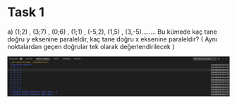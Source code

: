 # Task 1
a) (1;2) , (3;7) , (0;6) , (1;1) , (-5,2), (1,5) , (3,-5)........
Bu kümede kaç tane doğru y eksenine paraleldir, kaç tane doğru x eksenine paraleldir? ( Aynı noktalardan geçen doğrular tek olarak değerlendirilecek )




![Alt text](<CleanShot 2023-12-26 at 11.52.11.png>)
